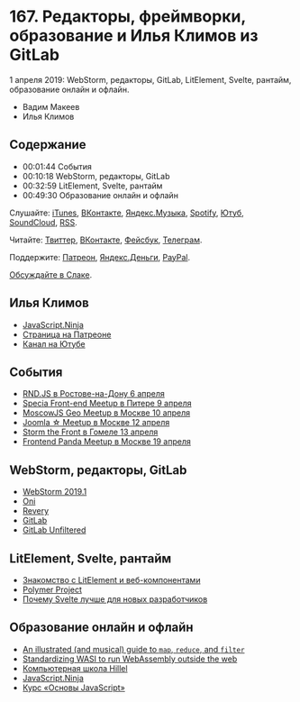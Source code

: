 # 167. Редакторы, фреймворки, образование и Илья Климов из GitLab

1 апреля 2019: WebStorm, редакторы, GitLab, LitElement, Svelte, рантайм, образование онлайн и офлайн.

- Вадим Макеев
- Илья Климов

## Содержание

- 00:01:44 События
- 00:10:18 WebStorm, редакторы, GitLab
- 00:32:59 LitElement, Svelte, рантайм
- 00:49:30 Образование онлайн и офлайн

Слушайте: [iTunes](https://itunes.apple.com/podcast/id1080500016), [ВКонтакте](https://vk.com/podcasts-32017543), [Яндекс.Музыка](https://music.yandex.ru/album/6245956), [Spotify](https://open.spotify.com/show/3rzAcADjpBpXt73L0epTjV), [Ютуб](https://www.youtube.com/playlist?list=PLMBnwIwFEFHcwuevhsNXkFTcadeX5R1Go), [SoundCloud](https://soundcloud.com/web-standards), [RSS](https://web-standards.ru/podcast/feed/).

Читайте: [Твиттер](https://twitter.com/webstandards_ru), [ВКонтакте](https://vk.com/webstandards_ru), [Фейсбук](https://www.facebook.com/webstandardsru), [Телеграм](https://t.me/webstandards_ru).

Поддержите: [Патреон](https://www.patreon.com/webstandards_ru), [Яндекс.Деньги](https://money.yandex.ru/to/41001119329753), [PayPal](https://www.paypal.me/pepelsbey).

[Обсуждайте в Слаке](http://slack.web-standards.ru/).

## Илья Климов

- [JavaScript.Ninja](https://javascript.ninja/)
- [Страница на Патреоне](https://www.patreon.com/javascriptninja)
- [Канал на Ютубе](https://www.youtube.com/channel/UCW9pyonagDWGMCy7V_Kro6g)

## События

- [RND.JS в Ростове-на-Дону 6 апреля](https://it61.info/events/2019-04-06-rnd-js-8-349)
- [Specia Front-end Meetup в Питере 9 апреля](https://specia-events.timepad.ru/event/933947/)
- [MoscowJS Geo Meetup в Москве 10 апреля](https://www.moscowjs.ru/event/moscowjs-geo-meetup)
- [Joomla ☆ Meetup в Москве 12 апреля](https://vk.com/jmeetup)
- [Storm the Front в Гомеле 13 апреля](https://communities.by/events/storm-the-front-meetup-5)
- [Frontend Panda Meetup в Москве 19 апреля](http://panda-meetup.ru/msk-frontend-meetup)

## WebStorm, редакторы, GitLab

- [WebStorm 2019.1](https://blog.jetbrains.com/webstorm/2019/03/webstorm-2019-1/)
- [Oni](https://www.onivim.io/)
- [Revery](https://www.outrunlabs.com/revery/)
- [GitLab](https://gitlab.com/)
- [GitLab Unfiltered](https://www.youtube.com/channel/UCMtZ0sc1HHNtGGWZFDRTh5A)

## LitElement, Svelte, рантайм

- [Знакомство с LitElement и веб-компонентами](https://habr.com/p/445438/)
- [Polymer Project](https://www.polymer-project.org/)
- [Почему Svelte лучше для новых разработчиков](https://habr.com/p/446026/)

## Образование онлайн и офлайн

- [An illustrated (and musical) guide to `map`, `reduce`, and `filter`](https://css-tricks.com/an-illustrated-and-musical-guide-to-map-reduce-and-filter-array-methods/)
- [Standardizing WASI to run WebAssembly outside the web](https://hacks.mozilla.org/2019/03/standardizing-wasi-a-webassembly-system-interface/)
- [Компьютерная школа Hillel](https://ithillel.ua/)
- [JavaScript.Ninja](https://www.patreon.com/javascriptninja)
- [Курс «Основы JavaScript»](https://htmlacademy.ru/courses/javascript)
